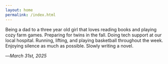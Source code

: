 ```yaml
---
layout: home
permalink: /index.html
---
```


Being a dad to a three year old girl that loves reading books and playing cozy farm games. Preparing for twins in the fall. Doing tech support at our local hospital. Running, lifting, and playing basketball throughout the week. Enjoying silence as much as possible. Slowly writing a novel.

—*March 31st, 2025*
